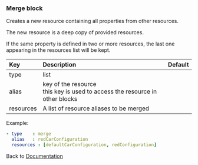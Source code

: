 ### <a name="manual"></a> Merge block

Creates a new resource containing all properties from other resources.

The new resource is a deep copy of provided resources.

If the same property is defined in two or more resources, the last one appearing in the resources list will be kept.

| Key       |      Description      | Default |
|:----------|:--------------------- | :------ |
| type      |  list                 |
| alias     | key of the resource<br/> this key is used to access the resource in other blocks     |
| resources | A list of resource aliases to be merged |

Example:
```YAML
- type    : merge
  alias   : redCarConfiguration
  resources : [defaultCarConfiguration, redConfiguration]
```

Back to [Documentation](../../../README.md#block_basic)
